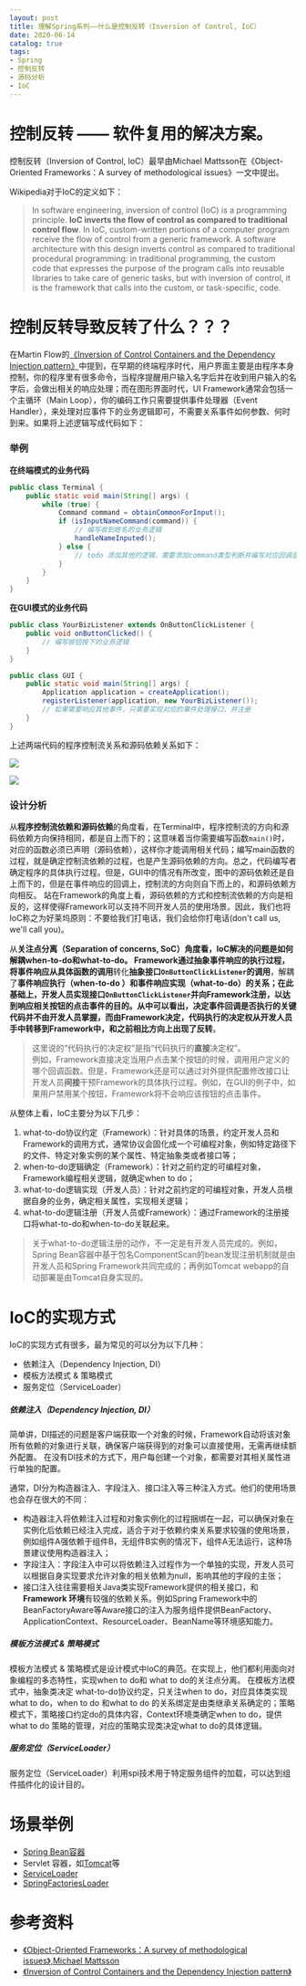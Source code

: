 ```yaml
---
layout: post
title: 理解Spring系列——什么是控制反转（Inversion of Control, IoC）
date: 2020-06-14
catalog: true
tags: 
- Spring
- 控制反转
- 源码分析
- IoC
---
```

# 控制反转 —— 软件复用的解决方案。
控制反转（Inversion of Control, IoC）最早由Michael Mattsson在《Object-Oriented Frameworks：A survey of methodological issues》一文中提出。


Wikipedia对于IoC的定义如下：
> In software engineering, inversion of control (IoC) is a programming principle. **IoC inverts the flow of control as compared to traditional control flow**. In IoC, custom-written portions of a computer program receive the flow of control from a generic framework. A software architecture with this design inverts control as compared to traditional procedural programming: in traditional programming, the custom code that expresses the purpose of the program calls into reusable libraries to take care of generic tasks, but with inversion of control, it is the framework that calls into the custom, or task-specific, code.


# 控制反转导致反转了什么？？？


在Martin Flow的[《Inversion of Control Containers and the Dependency Injection pattern》](https://martinfowler.com/articles/injection.html#InversionOfControl)中提到，在早期的终端程序时代，用户界面主要是由程序本身控制，你的程序里有很多命令，当程序提醒用户输入名字后并在收到用户输入的名字后，会做出相关的响应处理；而在图形界面时代，UI Framework通常会包括一个主循环（Main Loop），你的编码工作只需要提供事件处理器（Event Handler），来处理对应事件下的业务逻辑即可，不需要关系事件如何参数、何时到来。如果将上述逻辑写成代码如下：

### 举例

**在终端模式的业务代码**
```java
public class Terminal {
    public static void main(String[] args) {
        while (true) {
            Command command = obtainCommonForInput();
            if (isInputNameCommand(command)) {
                // 编写收到姓名的业务逻辑
                handleNameInputed();
            } else {
                // todo 添加其他的逻辑，需要添加command类型判断并编写对应回调逻辑
            }
        }
    }
}
```

**在GUI模式的业务代码**
```java
public class YourBizListener extends OnButtonClickListener {
    public void onButtonClicked() {
        // 编写按钮按下的业务逻辑
    }
}

public class GUI {
    public static void main(String[] args) {
        Application application = createApplication();
        registerListener(application, new YourBizListener());
        // 如果需要响应其他事件，只需要实现对应的事件处理接口，并注册
    }
}
```
上述两端代码的程序控制流关系和源码依赖关系如下：

![](/imgs/the-program-dependency-for-terminal.png)

![](/imgs/the-program-dependency-for-GUI.png)

### 设计分析


从**程序控制流依赖和源码依赖**的角度看，在Terminal中，程序控制流的方向和源码依赖方向保持相同，都是自上而下的；这意味着当你需要编写函数`main()`时，对应的函数必须已声明（源码依赖），这样你才能调用相关代码；编写main函数的过程，就是确定控制流依赖的过程，也是产生源码依赖的方向。总之，代码编写者确定程序的具体执行过程。但是，GUI中的情况有所改变，图中的源码依赖还是自上而下的，但是在事件响应的回调上，控制流的方向则自下而上的，和源码依赖方向相反。
站在Framework的角度上看，源码依赖的方式和控制流依赖的方向是相反的，这样使得Framework可以支持不同开发人员的使用场景。因此，我们也将IoC称之为好莱坞原则：不要给我们打电话，我们会给你打电话(don't call us, we'll call you)。

从**关注点分离（Separation of concerns, SoC）**角度看，IoC解决的问题是如何解耦when-to-do和what-to-do。
Framework通过抽象事件响应的执行过程，将事件响应从**具体函数的调用**转化**抽象接口`OnButtonClickListener`的调用**，解耦了**事件响应执行（when-to-do ）**和**事件响应实现（what-to-do）**的关系；在此基础上，开发人员实现接口`OnButtonClickListener`并向Framework注册，以达到响应相关按钮的点击事件的目的。从中可以看出，决定事件回调是否执行的关键代码并不由开发人员掌握，而由Framework决定，代码执行的决定权从开发人员手中转移到Framework中，和之前相比方向上出现了**反转**。

> 这里说的“代码执行的决定权”是指“代码执行的**直接**决定权”。<br/>
例如，Framework直接决定当用户点击某个按钮的时候，调用用户定义的哪个回调函数。但是，Framework还是可以通过对外提供配置修改接口让开发人员**间接**干预Framework的具体执行过程。例如，在GUI的例子中，如果用户禁用某个按钮，Framework将不会响应该按钮的点击事件。<br/>


从整体上看，IoC主要分为以下几步：

1. what-to-do协议约定（Framework）：针对具体的场景，约定开发人员和Framework的调用方式，通常协议会固化成一个可编程对象，例如特定路径下的文件、特定对象实例的某个属性、特定抽象类或者接口等；
2. when-to-do逻辑确定（Framework）：针对之前约定的可编程对象，Framework编程相关逻辑，就确定when to do；
3. what-to-do逻辑实现（开发人员）：针对之前约定的可编程对象，开发人员根据自身的业务，确定相关属性，实现相关逻辑；
4. what-to-do逻辑注册（开发人员或Framework）：通过Framework的注册接口将what-to-do和when-to-do关联起来。

> 关于what-to-do逻辑注册的动作，不一定是有开发人员完成的。例如，Spring Bean容器中基于包名ComponentScan的bean发现注册机制就是由开发人员和Spring Framework共同完成的；再例如Tomcat webapp的自动部署是由Tomcat自身实现的。



# IoC的实现方式
IoC的实现方式有很多，最为常见的可以分为以下几种：
- 依赖注入（Dependency Injection, DI）
- 模板方法模式 & 策略模式
- 服务定位（ServiceLoader）

##### 依赖注入（Dependency Injection, DI）

简单讲，DI描述的问题是客户端获取一个对象的时候，Framework自动将该对象所有依赖的对象进行关联，确保客户端获得到的对象可以直接使用，无需再继续额外配置。
在没有DI技术的方式下，用户每创建一个对象，都需要对其相关属性进行单独的配置。

通常，DI分为构造器注入、字段注入、接口注入等三种注入方式。他们的使用场景也会存在很大的不同：
- 构造器注入将依赖注入过程和对象实例化的过程捆绑在一起，可以确保对象在实例化后依赖已经注入完成，适合于对于依赖约束关系要求较强的使用场景，例如组件A强依赖于组件B，无组件B实例的情况下，组件A无法运行，这种场景建议使用构造器注入；
- 字段注入：字段注入中可以将依赖注入过程作为一个单独的实现，开发人员可以根据自身实现要求允许对象的相关依赖为null，影响其他的字段的主张；
- 接口注入往往需要相关Java类实现Framework提供的相关接口，和**Framework 环境**有较强的依赖关系。例如Spring Framework中的BeanFactoryAware等Aware接口的注入为服务组件提供BeanFactory、ApplicationContext、ResourceLoader、BeanName等环境感知能力。

##### 模板方法模式 & 策略模式
模板方法模式 & 策略模式是设计模式中IoC的典范。在实现上，他们都利用面向对象编程的多态特性，实现when to do和 what to do的关注点分离。
在模板方法模式中，抽象类决定 what-to-do协议约定，只关注when to do，对应具体类实现what to do，when to do 和what to do 的关系绑定是由类继承关系确定的；策略模式下，策略接口约定do的具体内容，Context环境类确定when to do，提供what to do 策略的管理，对应的策略实现类决定what to do的具体逻辑。

##### 服务定位（ServiceLoader）

服务定位（ServiceLoader）利用spi技术用于特定服务组件的加载，可以达到组件插件化的设计目的。

# 场景举例

- [Spring Bean容器](https://docs.spring.io/spring/docs/5.2.6.RELEASE/spring-framework-reference/core.html#beans)
- Servlet 容器，如[Tomcat](http://tomcat.apache.org/)等
- [ServiceLoader](https://docs.oracle.com/javase/8/docs/api/java/util/ServiceLoader.html)
- [SpringFactoriesLoader](https://docs.spring.io/spring-framework/docs/5.2.6.RELEASE/javadoc-api/org/springframework/core/io/support/SpringFactoriesLoader.html)

# 参考资料

- [《Object-Oriented Frameworks：A survey of methodological issues》,Michael Mattsson](https://www.semanticscholar.org/paper/Object-Oriented-Frameworks-%3A-A-Survey-of-Issues-Mattsson/4492b8c6fdcbe2c5b1c24ab744b3ff12c30cc492)
- [《Inversion of Control Containers and the Dependency Injection pattern》](https://martinfowler.com/articles/injection.html#InversionOfControl)
